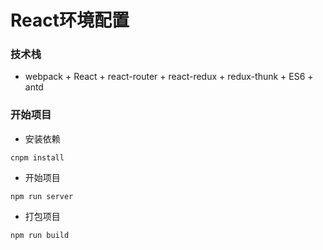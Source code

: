 # React环境配置


### 技术栈
- webpack + React + react-router + react-redux + redux-thunk + ES6 + antd

### 开始项目

- 安装依赖

```
cnpm install
```
- 开始项目

```
npm run server
```
- 打包项目

```
npm run build
```